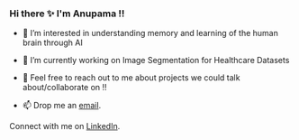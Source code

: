 ### Hi there ✨ I'm Anupama !!
                                                               
<!--
**anupamaaas/anupamaaas** is a ✨ _special_ ✨ repository because its `README.md` (this file) appears on your GitHub profile.

Here are some ideas to get you started:
- 👯 I’m looking to collaborate on ...
- 🤔 I’m looking for help with ...
- ⚡ Fun fact: ...
-->

- 🌱 I’m interested in understanding memory and learning of the human brain through AI
- 🔭 I’m currently working on Image Segmentation for Healthcare Datasets

- 💬 Feel free to reach out to me about projects we could talk about/collaborate on !!
- 📫 Drop me an [email](anupamaaa7@gmail.com).

Connect with me on [LinkedIn](https://www.linkedin.com/in/anupama-s-2969aa176/).


